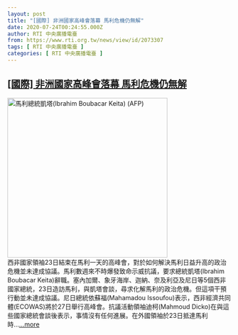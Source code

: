 ```yaml
---
layout: post
title: "[國際] 非洲國家高峰會落幕 馬利危機仍無解"
date: 2020-07-24T00:24:55.000Z
author: RTI 中央廣播電臺
from: https://www.rti.org.tw/news/view/id/2073307
tags: [ RTI 中央廣播電臺 ]
categories: [ RTI 中央廣播電臺 ]
---
```

<!--1595550295000-->
[[國際] 非洲國家高峰會落幕 馬利危機仍無解](https://www.rti.org.tw/news/view/id/2073307)
------

<div>
<img src="https://static.rti.org.tw/assets/thumbnails/2018/05/29/152755343495504.jpg" width="360" alt="馬利總統凱塔(Ibrahim Boubacar Keita) (AFP)" title="馬利總統凱塔(Ibrahim Boubacar Keita) (AFP)"><br>西非國家領袖23日結束在馬利一天的高峰會，對於如何解決馬利日益升高的政治危機並未達成協議。馬利數週來不時爆發致命示威抗議，要求總統凱塔(Ibrahim Boubacar Keita)辭職。塞內加爾、象牙海岸、迦納、奈及利亞及尼日等5個西非國家總統，23日造訪馬利，與凱塔會談，尋求化解馬利的政治危機。但這項干預行動並未達成協議。尼日總統依蘇福(Mahamadou Issoufou)表示，西非經濟共同體(ECOWAS)將於27日舉行高峰會。抗議活動領袖迪柯(Mahmoud Dicko)在與這些國家總統會談後表示，事情沒有任何進展。在外國領袖於23日抵達馬利時...<a target="_blank" href="https://www.rti.org.tw/news/view/id/2073307">...more</a>
</div>
